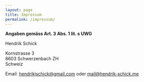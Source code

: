 ```yaml
---
layout: page
title: Impressum
permalink: /impressum/
---
```


**Angaben gemäss Art. 3 Abs. 1 lit. s UWG**

Hendrik Schick

Kornstrasse 3  
8603 Schwerzenbach ZH  
Schweiz

Email: hendrikjschick@gmail.com oder mail@hendrik-schick.me